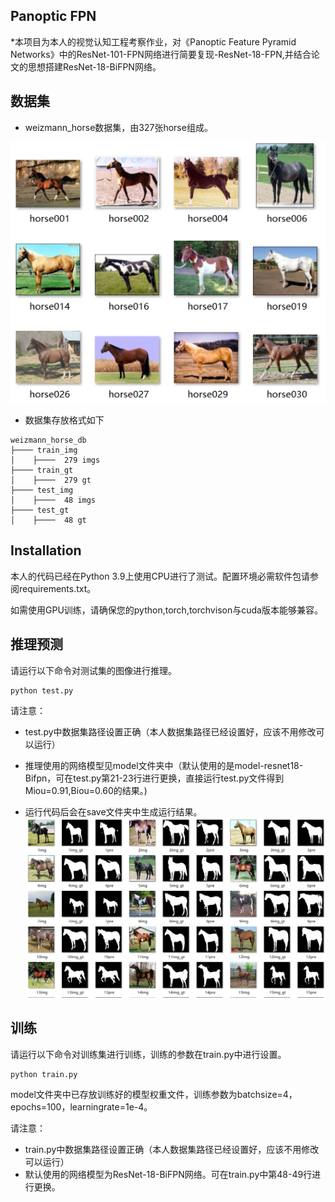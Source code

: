 ## Panoptic FPN

*本项目为本人的视觉认知工程考察作业，对《Panoptic Feature Pyramid Networks》中的ResNet-101-FPN网络进行简要复现-ResNet-18-FPN,并结合论文的思想搭建ResNet-18-BiFPN网络。




## 数据集
* weizmann_horse数据集，由327张horse组成。
            
![avatar](/markdownuse_pic/图片1.png)

* 数据集存放格式如下
```
weizmann_horse_db
├──── train_img
│    ├────  279 imgs
├──── train_gt
│    ├────  279 gt
├──── test_img
│    ├────  48 imgs 
├──── test_gt
│    ├────  48 gt
```
## Installation

   本人的代码已经在Python 3.9上使用CPU进行了测试。配置环境必需软件包请参阅requirements.txt。
   
   如需使用GPU训练，请确保您的python,torch,torchvison与cuda版本能够兼容。
   
   
## 推理预测

请运行以下命令对测试集的图像进行推理。
```
python test.py
```
   
请注意：

* test.py中数据集路径设置正确（本人数据集路径已经设置好，应该不用修改可以运行）

* 推理使用的网络模型见model文件夹中（默认使用的是model-resnet18-Bifpn，可在test.py第21-23行进行更换，直接运行test.py文件得到Miou=0.91,Biou=0.60的结果。)

* 运行代码后会在save文件夹中生成运行结果。
![avatar](/markdownuse_pic/图片2.png)

## 训练

请运行以下命令对训练集进行训练，训练的参数在train.py中进行设置。
```
python train.py
```
  
 model文件夹中已存放训练好的模型权重文件，训练参数为batchsize=4，epochs=100，learningrate=1e-4。
 
 请注意：
 
 * train.py中数据集路径设置正确（本人数据集路径已经设置好，应该不用修改可以运行）
 * 默认使用的网络模型为ResNet-18-BiFPN网络。可在train.py中第48-49行进行更换。
